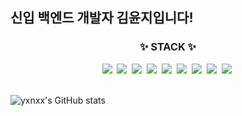## 신입 백엔드 개발자 김윤지입니다!

<h3 align="center">✨ STACK ✨</h3>
<div align="center">
  <img src="https://img.shields.io/badge/Python-3670A0?style=for-the-badge&logo=Python&logoColor=white" />&nbsp
  <img src="https://img.shields.io/badge/Java-007396?style=for-the-badge&logo=Java&logoColor=white" />&nbsp
  <img src="https://img.shields.io/badge/Spring-6DB33F?style=for-the-badge&logo=Spring&logoColor=white" />&nbsp
  <img src="https://img.shields.io/badge/MySQL-4479A1?style=for-the-badge&logo=MySQL&logoColor=white" />&nbsp
  <img src="https://img.shields.io/badge/aws-232F3E?style=for-the-badge&logo=Amazon aws&logoColor=white" />&nbsp
  <img src="https://img.shields.io/badge/djano-092E20?style=for-the-badge&logo=Django&logoColor=white" />&nbsp
  <img src="https://img.shields.io/badge/C++-00599C?style=for-the-badge&logo=C++&logoColor=white" />&nbsp
  <img src="https://img.shields.io/badge/Docker-2496ED?style=for-the-badge&logo=Docker&logoColor=white" />&nbsp
  <img src="https://img.shields.io/badge/Kubernetes-326CE5?style=for-the-badge&logo=Kubernetes&logoColor=white" />&nbsp
</div>

<br>

![yxnxx's GitHub stats](https://github-readme-stats.vercel.app/api?username=yxnxx&show_icons=true&theme=radical)

<!--
**yxnxx/yxnxx** is a ✨ _special_ ✨ repository because its `README.md` (this file) appears on your GitHub profile.

Here are some ideas to get you started:

- 🔭 I’m currently working on ...
- 🌱 I’m currently learning ...
- 👯 I’m looking to collaborate on ...
- 🤔 I’m looking for help with ...
- 💬 Ask me about ...
- 📫 How to reach me: ...
- 😄 Pronouns: ...
- ⚡ Fun fact: ...
-->
